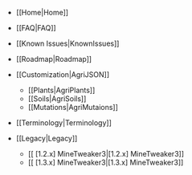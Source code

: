 - [[Home|Home]]

- [[FAQ|FAQ]]

- [[Known Issues|KnownIssues]]

- [[Roadmap|Roadmap]]

- [[Customization|AgriJSON]]
  - [[Plants|AgriPlants]]
  - [[Soils|AgriSoils]]
  - [[Mutations|AgriMutaions]]

- [[Terminology|Terminology]]

- [[Legacy|Legacy]]
  - [[ [1.2.x] MineTweaker3|[1.2.x] MineTweaker3]]
  - [[ [1.3.x] MineTweaker3|[1.3.x] MineTweaker3]]
